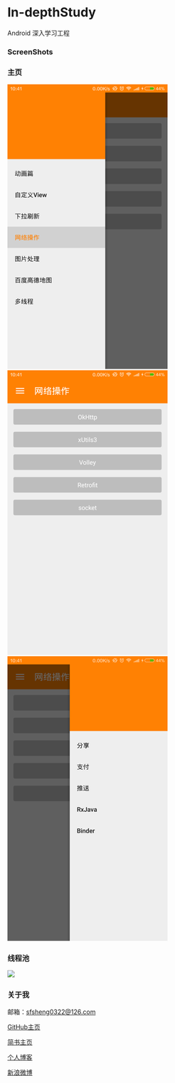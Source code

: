 # In-depthStudy
Android 深入学习工程

### ScreenShots

### 主页

![](/screenshots/left_menu.png)
![](/screenshots/http_page.png)
![](/screenshots/right_menu.png)

### 线程池

![](/screenshots/线程池.gif)

### 关于我

邮箱：sfsheng0322@126.com

[GitHub主页](https://github.com/sfsheng0322)

[简书主页](http://www.jianshu.com/users/88509e7e2ed1/latest_articles)

[个人博客](http://sunfusheng.com/)

[新浪微博](http://weibo.com/3852192525/profile?rightmod=1&wvr=6&mod=personinfo)

